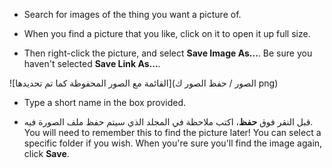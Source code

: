 - Search for images of the thing you want a picture of.

- When you find a picture that you like, click on it to open it up full size.

- Then right-click the picture, and select **Save Image As...**. Be sure you haven't selected **Save Link As...**.

![القائمة مع الصور المحفوظة كما تم تحديدها](الصور / حفظ الصور ك png)

- Type a short name in the box provided.

- قبل النقر فوق **حفظ**، اكتب ملاحظة في المجلد الذي سيتم حفظ ملف الصورة فيه. You will need to remember this to find the picture later! You can select a specific folder if you wish. When you're sure you'll find the image again, click **Save**.
